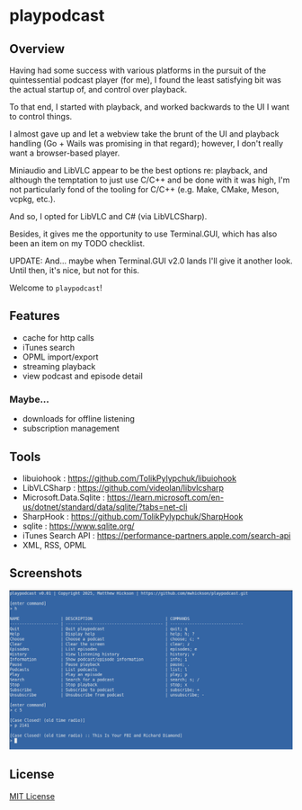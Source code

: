 # playpodcast

## Overview

Having had some success with various platforms in the pursuit of the quintessential podcast player (for me), I found the least satisfying bit was the actual startup of, and control over playback.

To that end, I started with playback, and worked backwards to the UI I want to control things.

I almost gave up and let a webview take the brunt of the UI and playback handling (Go + Wails was promising in that regard); however, I don't really want a browser-based player.

Miniaudio and LibVLC appear to be the best options re: playback, and although the temptation to just use C/C++ and be done with it was high, I'm not particularly fond of the tooling for C/C++ (e.g. Make, CMake, Meson, vcpkg, etc.).

And so, I opted for LibVLC and C# (via LibVLCSharp).

Besides, it gives me the opportunity to use Terminal.GUI, which has also been an item on my TODO checklist.

UPDATE: And... maybe when Terminal.GUI v2.0 lands I'll give it another look. Until then, it's nice, but not for this.

Welcome to `playpodcast`!

## Features

- cache for http calls
- iTunes search
- OPML import/export
- streaming playback
- view podcast and episode detail

### Maybe...
- downloads for offline listening
- subscription management

## Tools

- libuiohook : https://github.com/TolikPylypchuk/libuiohook
- LibVLCSharp : https://github.com/videolan/libvlcsharp
- Microsoft.Data.Sqlite : https://learn.microsoft.com/en-us/dotnet/standard/data/sqlite/?tabs=net-cli
- SharpHook : https://github.com/TolikPylypchuk/SharpHook
- sqlite : https://www.sqlite.org/
- iTunes Search API : https://performance-partners.apple.com/search-api
- XML, RSS, OPML

## Screenshots

![screenshot (work in progress)](screenshot.png)

## License

[MIT License](LICENSE)
